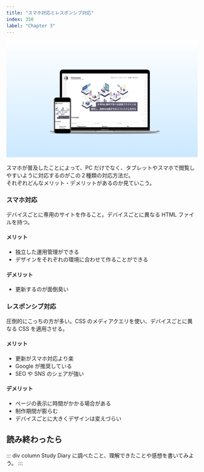```yaml
---
title: "スマホ対応とレスポンシブ対応"
index: 350
label: "Chapter 3"
---
```


![](./images/responsive.png)

スマホが普及したことによって、PC だけでなく、タブレットやスマホで閲覧しやすいように対応するのがこの２種類の対応方法だ。  
それぞれどんなメリット・デメリットがあるのか見ていこう。

### スマホ対応

デバイスごとに専用のサイトを作ること。デバイスごとに異なる HTML ファイルを持つ。

#### メリット

- 独立した運用管理ができる
- デザインをそれぞれの環境に合わせて作ることができる

#### デメリット

- 更新するのが面倒臭い

### レスポンシブ対応

圧倒的にこっちの方が多い。CSS のメディアクエリを使い、デバイスごとに異なる CSS を適用させる。

#### メリット

- 更新がスマホ対応より楽
- Google が推奨している
- SEO や SNS のシェアが強い

#### デメリット

- ページの表示に時間がかかる場合がある
- 制作期間が膨らむ
- デバイスごとに大きくデザインは変えづらい

## 読み終わったら

::: div column
Study Diary に調べたこと、理解できたことや感想を書いてみよう。
:::
